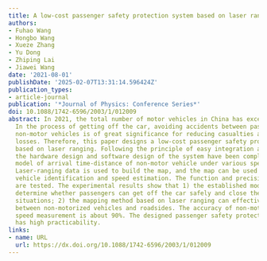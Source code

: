 ```yaml
---
title: A low-cost passenger safety protection system based on laser ranging
authors:
- Fuhao Wang
- Hongbo Wang
- Xueze Zhang
- Yu Dong
- Zhiping Lai
- Jiawei Wang
date: '2021-08-01'
publishDate: '2025-02-07T13:31:14.596424Z'
publication_types:
- article-journal
publication: '*Journal of Physics: Conference Series*'
doi: 10.1088/1742-6596/2003/1/012009
abstract: In 2021, the total number of motor vehicles in China has exceeded 370 million.
  In the process of getting off the car, avoiding accidents between passengers and
  non-motor vehicles is of great significance for reducing casualties and economic
  losses. Therefore, this paper designs a low-cost passenger safety protection system
  based on laser ranging. Following the principle of easy integration and miniaturization,
  the hardware design and software design of the system have been completed. The mathematical
  model of arrival time-distance of non-motor vehicle under various speeds is established.
  Laser-ranging data is used to build the map, and the map can be used for non-motor
  vehicle identification and speed estimation. The function and precision of the system
  are tested. The experimental results show that 1) the established model can automatically
  determine whether passengers can get off the car safely and close the door in dangerous
  situations; 2) the mapping method based on laser ranging can effectively distinguish
  between non-motorized vehicles and roadsides. The accuracy of non-motor vehicle
  speed measurement is about 90%. The designed passenger safety protection system
  has high practicability.
links:
- name: URL
  url: https://dx.doi.org/10.1088/1742-6596/2003/1/012009
---
```

